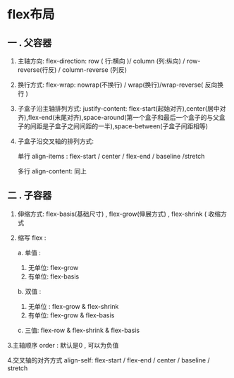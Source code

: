 # flex布局



##   一 . 父容器

 1.  主轴方向:  flex-direction: row ( 行:横向 )/ column (列:纵向) / row-reverse(行反) / column-reverse (列反)

 2.  换行方式: flex-wrap: nowrap(不换行) / wrap(换行)/wrap-reverse( 反向换行 )

 3.  子盒子沿主轴排列方式: justify-content: flex-start(起始对齐),center(居中对齐),flex-end(末尾对齐),space-around(第一个盒子和最后一个盒子的与父盒子的间距是子盒子之间间距的一半),space-between(子盒子间距相等)

 4.  子盒子沿交叉轴的排列方式:

     单行 align-items : flex-start / center / flex-end / baseline /stretch

     多行 align-content: 同上





##   二 . 子容器

 1.  伸缩方式: flex-basis(基础尺寸) , flex-grow(伸展方式) , flex-shrink ( 收缩方式 

 2.  缩写 flex :

     a. 单值 : 

      	1. 无单位: flex-grow 
      	2. 有单位: flex-basis

     b. 双值 :

      	1. 无单位 : flex-grow & flex-shrink
      	2. 有单位: flex-grow & flex-basis

     c. 三值: flex-row & flex-shrink & flex-basis

  3.主轴顺序 order : 默认是0 , 可以为负值

 4.交叉轴的对齐方式 align-self: flex-start / flex-end / center / baseline / stretch